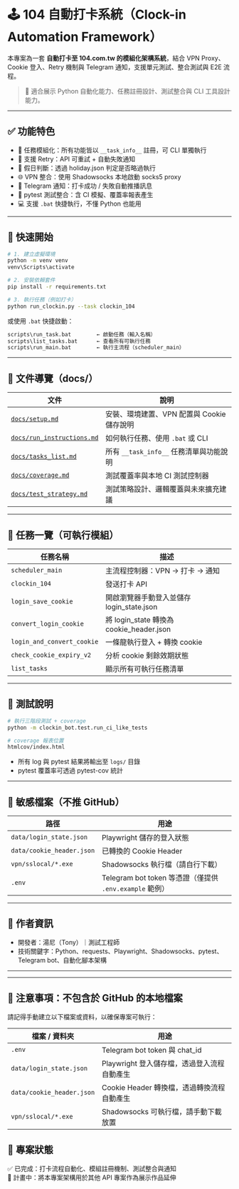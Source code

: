 ﻿# 🕹️ 104 自動打卡系統（Clock-in Automation Framework）

本專案為一套 **自動打卡至 104.com.tw 的模組化架構系統**，結合 VPN Proxy、Cookie 登入、Retry 機制與 Telegram 通知，支援單元測試、整合測試與 E2E 流程。

> 💼 適合展示 Python 自動化能力、任務註冊設計、測試整合與 CLI 工具設計能力。

---

## ✅ 功能特色

- 🧩 任務模組化：所有功能皆以 `__task_info__` 註冊，可 CLI 單獨執行
- 🧠 支援 Retry：API 可重試 + 自動失敗通知
- 📅 假日判斷：透過 holiday.json 判定是否略過執行
- 🌐 VPN 整合：使用 Shadowsocks 本地啟動 socks5 proxy
- 📢 Telegram 通知：打卡成功 / 失敗自動推播訊息
- 🧪 pytest 測試整合：含 CI 模擬、覆蓋率報表產生
- 💻 支援 `.bat` 快捷執行，不懂 Python 也能用

---

## 🚀 快速開始

```bash
# 1. 建立虛擬環境
python -m venv venv
venv\Scripts\activate

# 2. 安裝依賴套件
pip install -r requirements.txt

# 3. 執行任務（例如打卡）
python run_clockin.py --task clockin_104
```

或使用 `.bat` 快捷啟動：

```bat
scripts\run_task.bat        ← 啟動任務（輸入名稱）
scripts\list_tasks.bat      ← 查看所有可執行任務
scripts\run_main.bat        ← 執行主流程（scheduler_main）
```

---

## 🧾 文件導覽（docs/）

| 文件 | 說明 |
|------|------|
| [`docs/setup.md`](docs/setup.md) | 安裝、環境建置、VPN 配置與 Cookie 儲存說明 |
| [`docs/run_instructions.md`](docs/run_instructions.md) | 如何執行任務、使用 `.bat` 或 CLI |
| [`docs/tasks_list.md`](docs/tasks_list.md) | 所有 `__task_info__` 任務清單與功能說明 |
| [`docs/coverage.md`](docs/coverage.md) | 測試覆蓋率與本地 CI 測試控制器 |
| [`docs/test_strategy.md`](docs/test_strategy.md) | 測試策略設計、邏輯覆蓋與未來擴充建議 |

---

## 📂 任務一覽（可執行模組）

| 任務名稱 | 描述 |
|----------|------|
| `scheduler_main` | 主流程控制器：VPN → 打卡 → 通知 |
| `clockin_104` | 發送打卡 API |
| `login_save_cookie` | 開啟瀏覽器手動登入並儲存 login_state.json |
| `convert_login_cookie` | 將 login_state 轉換為 cookie_header.json |
| `login_and_convert_cookie` | 一條龍執行登入 + 轉換 cookie |
| `check_cookie_expiry_v2` | 分析 cookie 剩餘效期狀態 |
| `list_tasks` | 顯示所有可執行任務清單 |

---

## 🧪 測試說明

```bash
# 執行三階段測試 + coverage
python -m clockin_bot.test.run_ci_like_tests

# coverage 報表位置
htmlcov/index.html
```

- 所有 log 與 pytest 結果將輸出至 `logs/` 目錄
- pytest 覆蓋率可透過 pytest-cov 統計

---

## 🔐 敏感檔案（不推 GitHub）

| 路徑 | 用途 |
|------|------|
| `data/login_state.json` | Playwright 儲存的登入狀態 |
| `data/cookie_header.json` | 已轉換的 Cookie Header |
| `vpn/sslocal/*.exe` | Shadowsocks 執行檔（請自行下載） |
| `.env` | Telegram bot token 等憑證（僅提供 `.env.example` 範例）

---

## 👷 作者資訊

- 開發者：湯尼（Tony）｜測試工程師
- 技術關鍵字：Python、requests、Playwright、Shadowsocks、pytest、Telegram bot、自動化腳本架構

---

---

## 🔐 注意事項：不包含於 GitHub 的本地檔案

請記得手動建立以下檔案或資料，以確保專案可執行：

| 檔案 / 資料夾 | 用途 |
|----------------|------|
| `.env` | Telegram bot token 與 chat_id |
| `data/login_state.json` | Playwright 登入儲存檔，透過登入流程自動產生 |
| `data/cookie_header.json` | Cookie Header 轉換檔，透過轉換流程自動產生 |
| `vpn/sslocal/*.exe` | Shadowsocks 可執行檔，請手動下載放置 |




## 🏁 專案狀態

✅ 已完成：打卡流程自動化、模組註冊機制、測試整合與通知  
🚧 計畫中：將本專案架構用於其他 API 專案作為展示作品延伸

